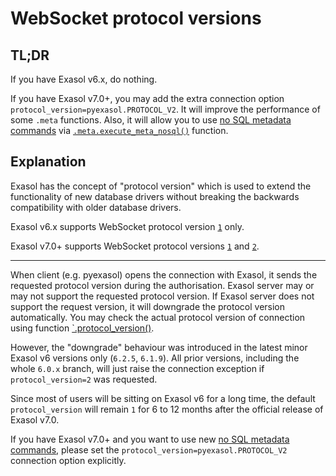# WebSocket protocol versions

## TL;DR

If you have Exasol v6.x, do nothing.

If you have Exasol v7.0+, you may add the extra connection option `protocol_version=pyexasol.PROTOCOL_V2`. It will improve the performance of some `.meta` functions. Also, it will allow you to use [no SQL metadata commands](https://github.com/exasol/websocket-api/blob/master/docs/WebsocketAPIV2.md#metadata-related-commands) via [`.meta.execute_meta_nosql()`](/docs/REFERENCE.md#execute_meta_nosql) function.

## Explanation

Exasol has the concept of "protocol version" which is used to extend the functionality of new database drivers without breaking the backwards compatibility with older database drivers.

Exasol v6.x supports WebSocket protocol version [`1`](https://github.com/exasol/websocket-api/blob/master/docs/WebsocketAPIV1.md) only.

Exasol v7.0+ supports WebSocket protocol versions [`1`](https://github.com/exasol/websocket-api/blob/master/docs/WebsocketAPIV1.md) and [`2`](https://github.com/exasol/websocket-api/blob/master/docs/WebsocketAPIV2.md).

---

When client (e.g. pyexasol) opens the connection with Exasol, it sends the requested protocol version during the authorisation. Exasol server may or may not support the requested protocol version. If Exasol server does not support the request version, it will downgrade the protocol version automatically. You may check the actual protocol version of connection using function [`.protocol_version()](/docs/REFERENCE.md#protocol_version).

However, the "downgrade" behaviour was introduced in the latest minor Exasol v6 versions only (`6.2.5`, `6.1.9`). All prior versions, including the whole `6.0.x` branch, will just raise the connection exception if `protocol_version=2` was requested.

Since most of users will be sitting on Exasol v6 for a long time, the default `protocol_version` will remain `1` for 6 to 12 months after the official release of Exasol v7.0.

If you have Exasol v7.0+ and you want to use new [no SQL metadata commands](https://github.com/exasol/websocket-api/blob/master/docs/WebsocketAPIV2.md#metadata-related-commands), please set the `protocol_version=pyexasol.PROTOCOL_V2` connection option explicitly.
